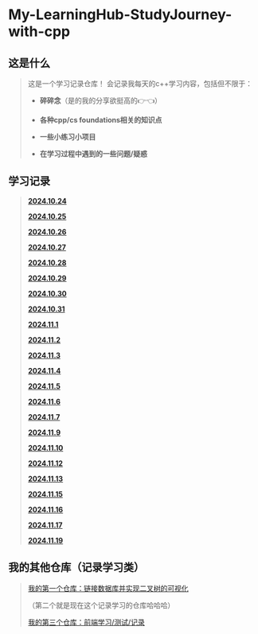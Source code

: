 # My-LearningHub-StudyJourney-with-cpp

## 这是什么
>这是一个学习记录仓库！
>会记录我每天的c++学习内容，包括但不限于：
>+ **碎碎念**（是的我的分享欲挺高的👉👈）
>
>+ **各种cpp/cs foundations相关的知识点**
>
>+ **一些小练习小项目**
>
>+ **在学习过程中遇到的一些问题/疑惑**

## 学习记录
>[**2024.10.24**](https://github.com/EthanQC/My-LearningHub-StudyJourney-with-cpp/blob/ec772867ff580e1615e77de30024a9ebc0762347/2024.10.24/today%20's%20learning%20record.md)
>
>[**2024.10.25**](https://github.com/EthanQC/My-LearningHub-StudyJourney-with-cpp/blob/751840b2097055f959e36822e1065e88642199d5/2024.10.25/learning%20record.md)
>
>[**2024.10.26**](https://github.com/EthanQC/My-LearningHub-StudyJourney-with-cpp/blob/a859074be0d75503d0948496e26885b5e4f08dd3/2024.10.26/learning%20record.md)
>
>[**2024.10.27**](https://github.com/EthanQC/My-LearningHub-StudyJourney-with-cpp/blob/a128f18fd4a18f901a2e02a320879dc684fa581f/2024.10.27/learning%20record.md)
>
>[**2024.10.28**](https://github.com/EthanQC/My-LearningHub-StudyJourney-with-cpp/blob/ab8049e5a5e5ceaf470277d68853b49c189cdc21/2024.10.28/learning%20record.md)
>
>[**2024.10.29**](https://github.com/EthanQC/My-LearningHub-StudyJourney-with-cpp/blob/aac150575bf6a2d0b0b3e389502478c0d13e4950/2024.10.29/learning%20record.md)
>
>[**2024.10.30**](https://github.com/EthanQC/My-LearningHub-StudyJourney-with-cpp/blob/18305ffc061c2604a56f01988b02848a3d924426/2024.10.30/learning%20record.md)
>
>[**2024.10.31**](https://github.com/EthanQC/My-LearningHub-StudyJourney-with-cpp/blob/005390f4e7a46c2389f095ef7bf1adebf6882d50/2024.10.31/learning%20record.md)
>
>[**2024.11.1**](https://github.com/EthanQC/My-LearningHub-StudyJourney-with-cpp/blob/62ae010a2c4789e29c90d4d60f12ba805e1115b4/2024.11.1/learning%20record.md)
>
>[**2024.11.2**](https://github.com/EthanQC/My-LearningHub-StudyJourney-with-cpp/blob/007e906478f31c212ff420c8d6dd5889cdabd9a4/2024.11.2/learning%20record.md)
>
>[**2024.11.3**](https://github.com/EthanQC/My-LearningHub-StudyJourney-with-cpp/blob/566c7e7c79747fe28850373445f18e658201ec93/2024.11.3/learning%20record.md)
>
>[**2024.11.4**](https://github.com/EthanQC/My-LearningHub-StudyJourney-with-cpp/blob/76fae2c91974eae254e7d4f1b2c19ad88b182057/2024.11.4/learning%20record.md)
>
>[**2024.11.5**](https://github.com/EthanQC/My-LearningHub-StudyJourney-with-cpp/blob/6e2f7b5f052c894ce90c952724d21178b6b87022/2024.11.5/learning%20record.md)
>
>[**2024.11.6**](https://github.com/EthanQC/My-LearningHub-StudyJourney-with-cpp/blob/a70603b5c2c43379d64526794526f453e10229bf/2024.11.6/learning-record.md)
>
>[**2024.11.7**](https://github.com/EthanQC/My-LearningHub-StudyJourney-with-cpp/blob/25938cd5d081e3cda1229c432c233a84ee76b8d6/2024.11.7/learning-record.md)
>
>[**2024.11.9**](https://github.com/EthanQC/My-LearningHub-StudyJourney-with-cpp/blob/0b53b4d4ac0334b7d54a18f336da882267211f67/2024.11.9/learning-record.md)
>
>[**2024.11.10**](https://github.com/EthanQC/My-LearningHub-StudyJourney-with-cpp/blob/e22ff82bef9fa38ba0ae597954cf01d4723707c9/2024.11.10/learning-record.md)
>
>[**2024.11.12**](https://github.com/EthanQC/My-LearningHub-StudyJourney-with-cpp/blob/2670f28837a2dbed098d98d432c05918bfbad68f/2024.11.12/learning%20record.md)
>
>[**2024.11.13**](https://github.com/EthanQC/My-LearningHub-StudyJourney-with-cpp/blob/f74f23139d1812cd049350b2582a8ef2c1decc5e/2024.11.13/learning%20record.md)
>
>[**2024.11.15**](https://github.com/EthanQC/My-LearningHub-StudyJourney-with-cpp/blob/bb8a0d1644ef090c3c3fc57e6434a45494a2328c/2024.11.15/learning-record.md)
>
>[**2024.11.16**](https://github.com/EthanQC/My-LearningHub-StudyJourney-with-cpp/blob/059dac5f0f6cf85e68eb714d30960731fcbeba83/2024.11.16/learning-record.md)
>
>[**2024.11.17**](https://github.com/EthanQC/My-LearningHub-StudyJourney-with-cpp/blob/55200dff08da4481f8e26f0e51d2ee0fa56af4ee/2024.11.17/learning-record.md)
>
>[**2024.11.19**](https://github.com/EthanQC/My-LearningHub-StudyJourney-with-cpp/blob/a4d92acbc8978159ceeca7d812cb3e5881734346/2024.11.19/learning-record.md)

## 我的其他仓库（记录学习类）
>[我的第一个仓库：链接数据库并实现二叉树的可视化](https://github.com/EthanQC/using-cpp-and-MySQL-to-implement-the-visualization-of-a-binary-tree)
>
>（第二个就是现在这个记录学习的仓库哈哈哈）
>
>[我的第三个仓库：前端学习/测试/记录](https://github.com/EthanQC/my-test-page-website)
